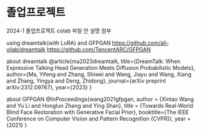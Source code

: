 # 졸업프로젝트
2024-1 졸업프로젝트
colab 파일 안 설명 첨부

using dreamtalk(with LoRA) and GFPGAN
https://github.com/ali-vilab/dreamtalk
https://github.com/TencentARC/GFPGAN

about dreamtalk
@article{ma2023dreamtalk,
  title={DreamTalk: When Expressive Talking Head Generation Meets Diffusion Probabilistic Models},
  author={Ma, Yifeng and Zhang, Shiwei and Wang, Jiayu and Wang, Xiang and Zhang, Yingya and Deng, Zhidong},
  journal={arXiv preprint arXiv:2312.09767},
  year={2023}
}

about GFPGAN
@InProceedings{wang2021gfpgan,
    author = {Xintao Wang and Yu Li and Honglun Zhang and Ying Shan},
    title = {Towards Real-World Blind Face Restoration with Generative Facial Prior},
    booktitle={The IEEE Conference on Computer Vision and Pattern Recognition (CVPR)},
    year = {2021}
}
